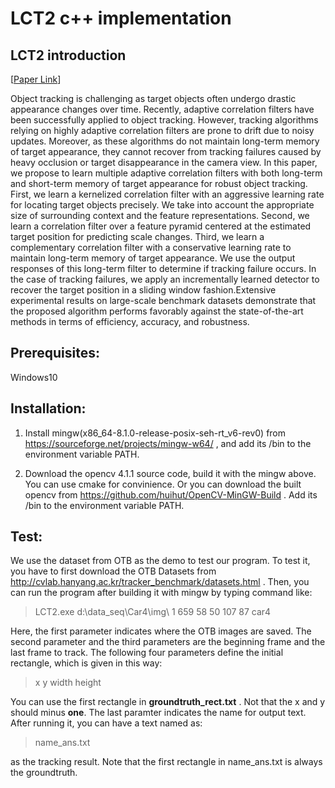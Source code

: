 # LCT2 c++ implementation

## LCT2 introduction
[[Paper Link](https://arxiv.org/abs/1707.02309v1)]

Object tracking is challenging as target objects often undergo drastic appearance changes over time. Recently, adaptive correlation filters have been successfully applied to object tracking. However, tracking algorithms relying on highly adaptive correlation filters are prone to drift due to noisy updates. Moreover, as these algorithms do not maintain long-term memory of target appearance, they cannot recover from tracking failures caused by heavy occlusion or target disappearance in the camera view. In this paper, we propose to learn multiple adaptive correlation filters with both long-term and short-term memory of target appearance for robust object tracking. First, we learn a kernelized correlation filter with an aggressive learning rate for locating target objects precisely. We take into account the appropriate size of surrounding context and the feature representations. Second, we learn a correlation filter over a feature pyramid centered at the estimated target position for predicting scale changes. Third, we learn a complementary correlation filter with a conservative learning rate to maintain long-term memory of target appearance. We use the output responses of this long-term filter to determine if tracking failure occurs. In the case of tracking failures, we apply an incrementally learned detector to recover the target position in a sliding window fashion.Extensive experimental results on large-scale benchmark datasets demonstrate that the proposed algorithm performs favorably against the state-of-the-art methods in terms of efficiency, accuracy, and robustness.

## Prerequisites:

Windows10

## Installation:

1. Install mingw(x86_64-8.1.0-release-posix-seh-rt_v6-rev0) from https://sourceforge.net/projects/mingw-w64/ , and add its /bin to the environment variable PATH.

2. Download the opencv 4.1.1 source code, build it with the mingw above. You can use cmake for convinience. Or you can download the built opencv from https://github.com/huihut/OpenCV-MinGW-Build . Add its /bin to the environment variable PATH.

## Test:

We use the dataset from OTB as the demo to test our program. To test it, you have to first download the OTB Datasets from http://cvlab.hanyang.ac.kr/tracker_benchmark/datasets.html .  Then, you can run the program after building it with mingw by typing command like:

>LCT2.exe d:\data_seq\Car4\img\ 1 659 58 50 107 87 car4

Here, the first parameter indicates where the OTB images are saved. The second parameter and the third parameters are the beginning frame and the last frame to track. The following four parameters define the initial rectangle, which is given in this way:

>x y width height

You can use the first rectangle in **groundtruth_rect.txt** . Not that the x and y should minus **one**. The last paramter indicates the name for output text. After running it, you can have a text named as:

>name_ans.txt

as the tracking result. Note that the first rectangle in name_ans.txt is always the groundtruth.